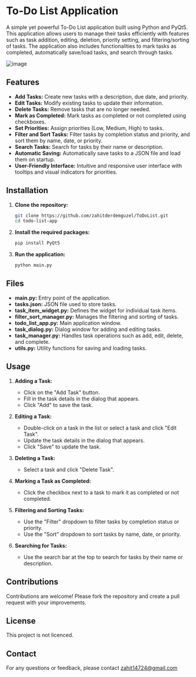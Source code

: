 # To-Do List Application

A simple yet powerful To-Do List application built using Python and PyQt5. This application allows users to manage their tasks efficiently with features such as task addition, editing, deletion, priority setting, and filtering/sorting of tasks. The application also includes functionalities to mark tasks as completed, automatically save/load tasks, and search through tasks.

![image](https://github.com/zahiterdemguzel/ToDoList/assets/37737787/15b73446-53ba-4339-b52a-523cb6c3b892)


## Features

- **Add Tasks:** Create new tasks with a description, due date, and priority.
- **Edit Tasks:** Modify existing tasks to update their information.
- **Delete Tasks:** Remove tasks that are no longer needed.
- **Mark as Completed:** Mark tasks as completed or not completed using checkboxes.
- **Set Priorities:** Assign priorities (Low, Medium, High) to tasks.
- **Filter and Sort Tasks:** Filter tasks by completion status and priority, and sort them by name, date, or priority.
- **Search Tasks:** Search for tasks by their name or description.
- **Automatic Saving:** Automatically save tasks to a JSON file and load them on startup.
- **User-Friendly Interface:** Intuitive and responsive user interface with tooltips and visual indicators for priorities.

## Installation

1. **Clone the repository:**

    ```bash
    git clone https://github.com/zahitderdemguzel/ToDoList.git
    cd todo-list-app
    ```

2. **Install the required packages:**

    ```bash
    pip install PyQt5
    ```

3. **Run the application:**

    ```bash
    python main.py
    ```

## Files

- **main.py:** Entry point of the application.
- **tasks.json:** JSON file used to store tasks.
- **task_item_widget.py:** Defines the widget for individual task items.
- **filter_sort_manager.py:** Manages the filtering and sorting of tasks.
- **todo_list_app.py:** Main application window.
- **task_dialog.py:** Dialog window for adding and editing tasks.
- **task_manager.py:** Handles task operations such as add, edit, delete, and complete.
- **utils.py:** Utility functions for saving and loading tasks.

## Usage

1. **Adding a Task:**
    - Click on the "Add Task" button.
    - Fill in the task details in the dialog that appears.
    - Click "Add" to save the task.

2. **Editing a Task:**
    - Double-click on a task in the list or select a task and click "Edit Task".
    - Update the task details in the dialog that appears.
    - Click "Save" to update the task.

3. **Deleting a Task:**
    - Select a task and click "Delete Task".

4. **Marking a Task as Completed:**
    - Click the checkbox next to a task to mark it as completed or not completed.

5. **Filtering and Sorting Tasks:**
    - Use the "Filter" dropdown to filter tasks by completion status or priority.
    - Use the "Sort" dropdown to sort tasks by name, date, or priority.

6. **Searching for Tasks:**
    - Use the search bar at the top to search for tasks by their name or description.

## Contributions

Contributions are welcome! Please fork the repository and create a pull request with your improvements.

## License

This project is not licenced.

## Contact

For any questions or feedback, please contact [zahit14724@gmail.com](mailto:zahit14724@gmail.com)

